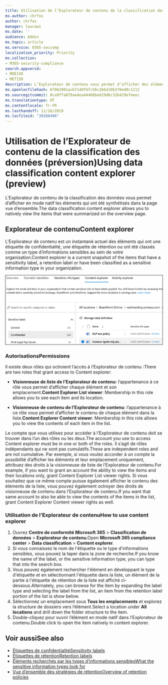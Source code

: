 ```yaml
---
title: Utilisation de l’Explorateur de contenu de la classification des données (préversion)
ms.author: chrfox
author: chrfox
manager: laurawi
ms.date: ''
audience: Admin
ms.topic: article
ms.service: O365-seccomp
localization_priority: Priority
ms.collection:
- M365-security-compliance
search.appverid:
- MOE150
- MET150
description: L’Explorateur de contenu vous permet d’afficher des éléments étiquetés en mode natif.
ms.openlocfilehash: 6f062901acbf149f6fc56c266d10b370ed0c1112
ms.sourcegitcommit: 8ca97fa879ae4ea44468be629d6c32b429efeeec
ms.translationtype: HT
ms.contentlocale: fr-FR
ms.lasthandoff: 11/16/2019
ms.locfileid: "39268496"
---
```

# <a name="using-data-classification-content-explorer-preview"></a><span data-ttu-id="7c31a-103">Utilisation de l’Explorateur de contenu de la classification des données (préversion)</span><span class="sxs-lookup"><span data-stu-id="7c31a-103">Using data classification content explorer (preview)</span></span>

<span data-ttu-id="7c31a-104">L’Explorateur de contenu de la classification des données vous permet d’afficher en mode natif les éléments qui ont été synthétisés dans la page vue d’ensemble.</span><span class="sxs-lookup"><span data-stu-id="7c31a-104">The data classification content explorer allows you to natively view the items that were summarized on the overview page.</span></span>

## <a name="content-explorer"></a><span data-ttu-id="7c31a-105">Explorateur de contenu</span><span class="sxs-lookup"><span data-stu-id="7c31a-105">Content explorer</span></span>

<span data-ttu-id="7c31a-106">L’Explorateur de contenu est un instantané actuel des éléments qui ont une étiquette de confidentialité, une étiquette de rétention ou ont été classés comme un type d’informations sensibles au sein de votre organisation.</span><span class="sxs-lookup"><span data-stu-id="7c31a-106">Content explorer is a current snapshot of the items that have a sensitivity label, a retention label or have been classified as a sensitive information type in your organization.</span></span>

![capture d’écran réduite de l’Explorateur de contenu](media/data-classification-content-explorer-1.png)

### <a name="permissions"></a><span data-ttu-id="7c31a-108">Autorisations</span><span class="sxs-lookup"><span data-stu-id="7c31a-108">Permissions</span></span>

<span data-ttu-id="7c31a-109">Il existe deux rôles qui octroient l’accès à l’Explorateur de contenu :</span><span class="sxs-lookup"><span data-stu-id="7c31a-109">There are two roles that grant access to Content explorer:</span></span>

- <span data-ttu-id="7c31a-110">**Visionneuse de liste de l’Explorateur de contenu**: l’appartenance à ce rôle vous permet d’afficher chaque élément et son emplacement.</span><span class="sxs-lookup"><span data-stu-id="7c31a-110">**Content Explorer List viewer**: Membership in this role allows you to see each item and its location.</span></span>

- <span data-ttu-id="7c31a-111">**Visionneuse de contenu de l’Explorateur de contenu**: l’appartenance à ce rôle vous permet d’afficher le contenu de chaque élément dans la liste.</span><span class="sxs-lookup"><span data-stu-id="7c31a-111">**Content Explorer Content viewer**: Membership in this role allows you to view the contents of each item in the list.</span></span>

<span data-ttu-id="7c31a-112">Le compte que vous utilisez pour accéder à l’Explorateur de contenu doit se trouver dans l’un des rôles ou les deux.</span><span class="sxs-lookup"><span data-stu-id="7c31a-112">The account you use to access Content explorer must be in one or both of the roles.</span></span> <span data-ttu-id="7c31a-113">Il s’agit de rôles indépendants qui ne sont pas cumulatifs.</span><span class="sxs-lookup"><span data-stu-id="7c31a-113">These are independent roles and are not cumulative.</span></span> <span data-ttu-id="7c31a-114">Par exemple, si vous voulez accorder à un compte la possibilité d’afficher les éléments et leur emplacement uniquement, attribuez des droits à la visionneuse de liste de l’Explorateur de contenu.</span><span class="sxs-lookup"><span data-stu-id="7c31a-114">For example, if you want to grant an account the ability to view the items and their locations only, grant Content Explorer List viewer rights.</span></span> <span data-ttu-id="7c31a-115">Si vous souhaitez que ce même compte puisse également afficher le contenu des éléments de la liste, vous pouvez également octroyer des droits de visionneuse de contenu dans l’Explorateur de contenu.</span><span class="sxs-lookup"><span data-stu-id="7c31a-115">If you want that same account to also be able to view the contents of the items in the list, grant Content Explorer Content viewer rights as well.</span></span>

### <a name="how-to-use-content-explorer"></a><span data-ttu-id="7c31a-116">Utilisation de l’Explorateur de contenu</span><span class="sxs-lookup"><span data-stu-id="7c31a-116">How to use content explorer</span></span>

1. <span data-ttu-id="7c31a-117">Ouvrez **Centre de conformité Microsoft 365**  > **Classification de données** > **Explorateur de contenu**.</span><span class="sxs-lookup"><span data-stu-id="7c31a-117">Open **Microsoft 365 compliance center**  > **Data classification** > **Content explorer**.</span></span>
2. <span data-ttu-id="7c31a-118">Si vous connaissez le nom de l'étiquette ou le type d'informations sensibles, vous pouvez la taper dans la zone de recherche.</span><span class="sxs-lookup"><span data-stu-id="7c31a-118">If you know the name of the label, or the sensitive information type, you can type that into the search box.</span></span>
3. <span data-ttu-id="7c31a-119">Vous pouvez également rechercher l'élément en développant le type d'étiquette et en sélectionnant l'étiquette dans la liste, un élément de la partie à l'étiquette de rétention de la liste est affiché ci-dessous.</span><span class="sxs-lookup"><span data-stu-id="7c31a-119">Alternately, you can browse for the item by expanding the label type and selecting the label from the list, an item from the retention label portion of the list is show below.</span></span>
4. <span data-ttu-id="7c31a-120">Sélectionnez un emplacement sous **Tous les emplacements** et explorez la structure de dossiers vers l’élément.</span><span class="sxs-lookup"><span data-stu-id="7c31a-120">Select a location under **All locations** and drill down the folder structure to the item.</span></span>
5. <span data-ttu-id="7c31a-121">Double-cliquez pour ouvrir l’élément en mode natif dans l’Explorateur de contenu.</span><span class="sxs-lookup"><span data-stu-id="7c31a-121">Double click to open the item natively in content explorer.</span></span>

## <a name="see-also"></a><span data-ttu-id="7c31a-122">Voir aussi</span><span class="sxs-lookup"><span data-stu-id="7c31a-122">See also</span></span>

- [<span data-ttu-id="7c31a-123">Étiquettes de confidentialité</span><span class="sxs-lookup"><span data-stu-id="7c31a-123">Sensitivity labels</span></span>](sensitivity-labels.md)
- [<span data-ttu-id="7c31a-124">Étiquettes de rétention</span><span class="sxs-lookup"><span data-stu-id="7c31a-124">Retention labels</span></span>](labels.md)
- [<span data-ttu-id="7c31a-125">Éléments recherchés par les types d’informations sensibles</span><span class="sxs-lookup"><span data-stu-id="7c31a-125">What the sensitive information types look for</span></span>](what-the-sensitive-information-types-look-for.md)
- [<span data-ttu-id="7c31a-126">Vue d’ensemble des stratégies de rétention</span><span class="sxs-lookup"><span data-stu-id="7c31a-126">Overview of retention policies</span></span>](retention-policies.md)
